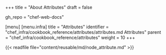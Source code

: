 +++
title = "About Attributes"
draft = false

gh_repo = "chef-web-docs"

[menu]
  [menu.infra]
    title = "Attributes"
    identifier = "chef_infra/cookbook_reference/attributes/attributes.md Attributes"
    parent = "chef_infra/cookbook_reference/attributes"
    weight = 10
+++

{{< readfile file="content/reusable/md/node_attribute.md" >}}
